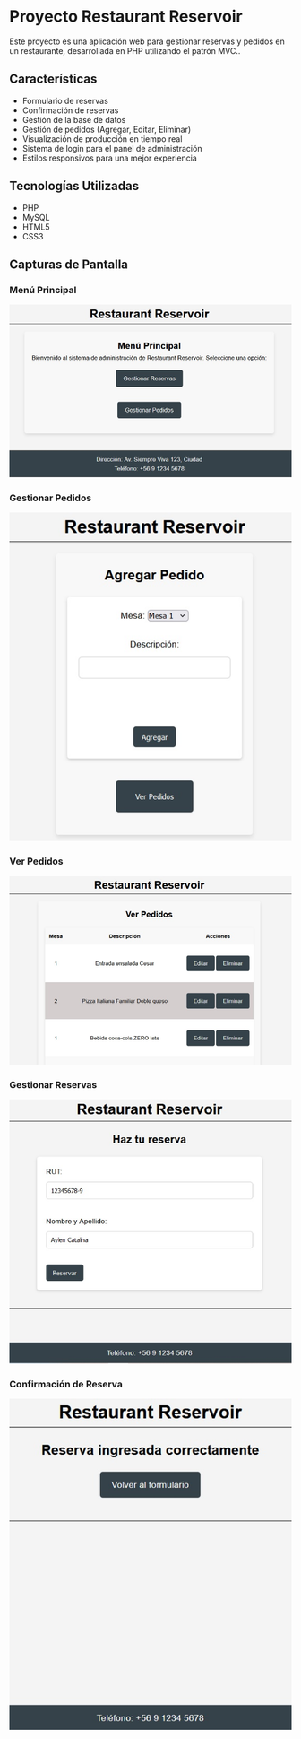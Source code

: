 # Proyecto Restaurant Reservoir

Este proyecto es una aplicación web para gestionar reservas y pedidos en un restaurante, desarrollada en PHP utilizando el patrón MVC..

## Características

- Formulario de reservas
- Confirmación de reservas
- Gestión de la base de datos
- Gestión de pedidos (Agregar, Editar, Eliminar)
- Visualización de producción en tiempo real
- Sistema de login para el panel de administración
- Estilos responsivos para una mejor experiencia

## Tecnologías Utilizadas

- PHP
- MySQL
- HTML5
- CSS3

## Capturas de Pantalla

### Menú Principal

![Menú Principal](`../../views/img/inicio.jpg)

### Gestionar Pedidos

![Agregar Pedidos](`../../views/img/agregar_pedidos.jpg)

### Ver Pedidos

![Ver Pedidos](`../../views/img/ver_pedidos.jpg)


### Gestionar Reservas

![Formulario de Reserva](`../../views/img/reservar.jpg)

### Confirmación de Reserva

![Confirmación de Reserva](`../../views/img/confirmar.jpg)

